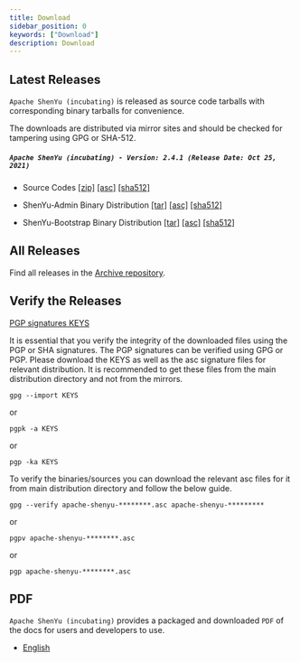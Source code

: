 ```yaml
---
title: Download
sidebar_position: 0
keywords: ["Download"]
description: Download
---
```


## Latest Releases

`Apache ShenYu (incubating)` is released as source code tarballs with corresponding binary tarballs for convenience.

The downloads are distributed via mirror sites and should be checked for tampering using GPG or SHA-512.

##### `Apache ShenYu (incubating) - Version: 2.4.1 (Release Date: Oct 25, 2021)`

- Source Codes [[zip]](https://www.apache.org/dyn/closer.lua/incubator/shenyu/2.4.1/apache-shenyu-incubating-2.4.1-src.zip) [[asc]](https://downloads.apache.org/incubator/shenyu/2.4.1/apache-shenyu-incubating-2.4.1-src.zip.asc) [[sha512]](https://downloads.apache.org/incubator/shenyu/2.4.1/apache-shenyu-incubating-2.4.1-src.zip.sha512)

- ShenYu-Admin Binary Distribution [[tar]](https://www.apache.org/dyn/closer.lua/incubator/shenyu/2.4.1/apache-shenyu-incubating-2.4.1-admin-bin.tar.gz) [[asc]](https://downloads.apache.org/incubator/shenyu/2.4.1/apache-shenyu-incubating-2.4.1-admin-bin.tar.gz.asc) [[sha512]](https://downloads.apache.org/incubator/shenyu/2.4.1/apache-shenyu-incubating-2.4.1-admin-bin.tar.gz.sha512)

- ShenYu-Bootstrap Binary Distribution [[tar]](https://www.apache.org/dyn/closer.lua/incubator/shenyu/2.4.1/apache-shenyu-incubating-2.4.1-bootstrap-bin.tar.gz) [[asc]](https://downloads.apache.org/incubator/shenyu/2.4.1/apache-shenyu-incubating-2.4.1-bootstrap-bin.tar.gz.asc) [[sha512]](https://downloads.apache.org/incubator/shenyu/2.4.1/apache-shenyu-incubating-2.4.1-bootstrap-bin.tar.gz.sha512)

## All Releases

Find all releases in the [Archive repository](https://archive.apache.org/dist/incubator/shenyu/).

## Verify the Releases

[PGP signatures KEYS](https://downloads.apache.org/incubator/shenyu/KEYS)

It is essential that you verify the integrity of the downloaded files using the PGP or SHA signatures.
The PGP signatures can be verified using GPG or PGP.
Please download the KEYS as well as the asc signature files for relevant distribution.
It is recommended to get these files from the main distribution directory and not from the mirrors.

```shell
gpg --import KEYS
```

or

```shell
pgpk -a KEYS
```

or

```shell
pgp -ka KEYS
```

To verify the binaries/sources you can download the relevant asc files for it from main distribution directory and follow the below guide.

```shell
gpg --verify apache-shenyu-********.asc apache-shenyu-*********
```

or

```shell
pgpv apache-shenyu-********.asc
```

or

```shell
pgp apache-shenyu-********.asc
```

## PDF

`Apache ShenYu (incubating)` provides a packaged and downloaded `PDF` of the docs for users and developers to use.

* [English](/pdf/apache_shenyu_docs_en.pdf)

